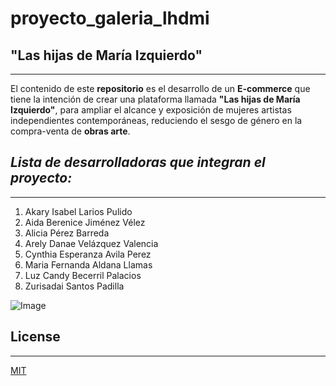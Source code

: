 # proyecto_galeria_lhdmi
## "Las hijas de María Izquierdo"
---
El contenido de este **repositorio** es el desarrollo de un **E-commerce** que tiene la intención de crear una plataforma llamada **"Las hijas de María Izquierdo"**, para ampliar el alcance y exposición de mujeres artistas independientes contemporáneas, reduciendo el sesgo de género en la compra-venta de **obras arte**.


## *Lista de desarrolladoras que integran el proyecto:*
---
1. Akary Isabel Larios Pulido
2. Aida Berenice Jiménez Vélez
3. Alicia Pérez Barreda
4. Arely Danae Velázquez Valencia
5. Cynthia Esperanza Avila Perez
6. Maria Fernanda Aldana Llamas
7. Luz Candy Becerril Palacios
8. Zurisadai Santos Padilla

![Image](https://drive.google.com/file/d/1ksZTMC5cwfzN5fL1Zj08i9sGGNSAEAYi/view?usp=sharing)

## License
---
[MIT](https://choosealicense.com/licenses/mit/)